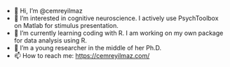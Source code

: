 - 👋 Hi, I’m @cemreyilmaz
- 👀 I’m interested in cognitive neuroscience. I actively use PsychToolbox on Matlab for stimulus presentation.
- 🌱 I’m currently learning coding with R. I am working on my own package for data analysis using R.
- 💞️ I’m a young researcher in the middle of her Ph.D. 
- 📫 How to reach me: https://cemreyilmaz.com/

<!---
cemreyilmaz/cemreyilmaz is a ✨ special ✨ repository because its `README.md` (this file) appears on your GitHub profile.
You can click the Preview link to take a look at your changes.
--->
